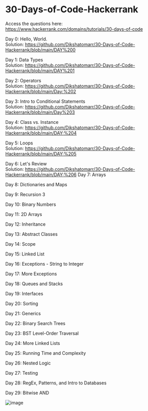 # 30-Days-of-Code-Hackerrank


Access the questions here:
https://www.hackerrank.com/domains/tutorials/30-days-of-code

Day 0: Hello, World. <br>
Solution:
https://github.com/Dikshatomarr/30-Days-of-Code-Hackerrank/blob/main/DAY%200

Day 1: Data Types  <br>
Solution: https://github.com/Dikshatomarr/30-Days-of-Code-Hackerrank/blob/main/DAY%201

Day 2: Operators  <br>
Solution: https://github.com/Dikshatomarr/30-Days-of-Code-Hackerrank/blob/main/Day:%202

Day 3: Intro to Conditional Statements  <br>
Solution: https://github.com/Dikshatomarr/30-Days-of-Code-Hackerrank/blob/main/Day%203

Day 4: Class vs. Instance  <br>
Solution: https://github.com/Dikshatomarr/30-Days-of-Code-Hackerrank/blob/main/DAY:%204
 
Day 5: Loops  <br>
Solution: https://github.com/Dikshatomarr/30-Days-of-Code-Hackerrank/blob/main/DAY:%205
 
Day 6: Let's Review <br>
Solution: https://github.com/Dikshatomarr/30-Days-of-Code-Hackerrank/blob/main/DAY:%206
Day 7: Arrays

Day 8: Dictionaries and Maps

Day 9: Recursion 3

Day 10: Binary Numbers

Day 11: 2D Arrays

Day 12: Inheritance

Day 13: Abstract Classes

Day 14: Scope

Day 15: Linked List

Day 16: Exceptions - String to Integer

Day 17: More Exceptions

Day 18: Queues and Stacks

Day 19: Interfaces

Day 20: Sorting

Day 21: Generics

Day 22: Binary Search Trees

Day 23: BST Level-Order Traversal

Day 24: More Linked Lists

Day 25: Running Time and Complexity

Day 26: Nested Logic

Day 27: Testing

Day 28: RegEx, Patterns, and Intro to Databases
 
Day 29: Bitwise AND
 
 
![image](https://user-images.githubusercontent.com/91546745/185224150-1890101f-4c84-47b0-9542-e66acaf74a29.png)
